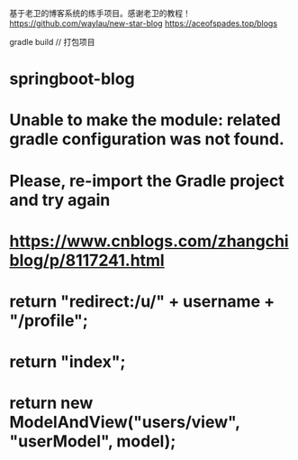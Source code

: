 基于老卫的博客系统的练手项目。感谢老卫的教程！
https://github.com/waylau/new-star-blog
https://aceofspades.top/blogs

gradle build // 打包项目
# springboot-blog
# Unable to make the module: related gradle configuration was not found. 
# Please, re-import the Gradle project and try again 
# https://www.cnblogs.com/zhangchiblog/p/8117241.html
<!--                    
    <div th:if="${#lists.size(blogList)}" class="mt-2" id="pageTool"></div>
    <script th:inline="javascript">
         var _pageSize = [[${page.size}]];
         var _count = [[${page.totalElements}]];
         var _pageIndex = [[${page.number+1}]];
    </script>
-->

# return "redirect:/u/" + username + "/profile";
# return "index";
# return new ModelAndView("users/view", "userModel", model);